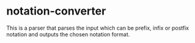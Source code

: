 # notation-converter
This is a parser that parses the input which can be prefix, infix or postfix notation and outputs the chosen notation format.
